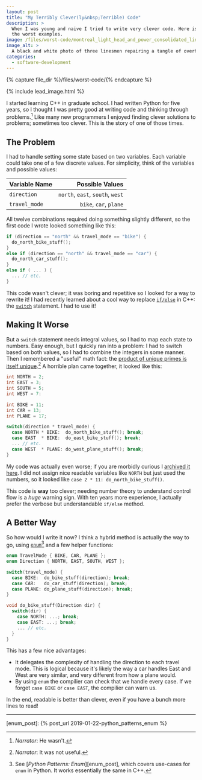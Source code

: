 ```yaml
---
layout: post
title: "My Terribly Clever(ly&nbsp;Terrible) Code"
description: >
  When I was young and naive I tried to write very clever code. Here is one of
  the worst examples.
image: /files/worst-code/montreal_light_head_and_power_consolidated_linesmen_1928.jpg
image_alt: >
  A black and white photo of three linesmen repairing a tangle of overhead wires.
categories:
  - software-development
---
```


{% capture file_dir %}/files/worst-code/{% endcapture %}

{% include lead_image.html %}

I started learning C++ in graduate school. I had written Python for five years, so I
thought I was pretty good at writing code and thinking through problems.[^1]
Like many new programmers I enjoyed finding clever solutions to problems;
sometimes too clever. This is the story of one of those times.

## The Problem

I had to handle setting some state based on two variables. Each variable could
take one of a few discrete values. For simplicity, think of the variables and
possible values:

| Variable Name | Possible Values                  |
|:--------------|---------------------------------:|
| `direction`   | `north`, `east`, `south`, `west` |
| `travel_mode` | `bike`, `car`, `plane`        |

All twelve combinations required doing something slightly different, so the
first code I wrote looked something like this:

```cpp
if (direction == "north" && travel_mode == "bike") {
  do_north_bike_stuff();
}
else if (direction == "north" && travel_mode == "car") { 
  do_north_car_stuff();
}
else if ( ... ) { 
  ... // etc.
}
```

This code wasn't clever; it was boring and repetitive so I looked for a way to
rewrite it! I had recently learned about a cool way to replace [`if/else`][if]
in C++: the [`switch`][switch] statement. I had to use it!

[if]: https://en.cppreference.com/w/cpp/language/if
[switch]: https://en.cppreference.com/w/cpp/language/switch

## Making It Worse

But a `switch` statement needs integral values, so I had to map each state to
numbers. Easy enough, but I quickly ran into a problem: I had to switch based
on both values, so I had to combine the integers in some manner. Then I
remembered a "useful" math fact: the [product of unique primes is itself
unique][fta].[^2] A horrible plan came together, it looked like this:

[fta]: https://en.wikipedia.org/wiki/Fundamental_theorem_of_arithmetic

```cpp
int NORTH = 2;
int EAST = 3;
int SOUTH = 5;
int WEST = 7:

int BIKE = 11;
int CAR = 13;
int PLANE = 17;

switch(direction * travel_mode) {
  case NORTH * BIKE:  do_north_bike_stuff(); break;
  case EAST  * BIKE:  do_east_bike_stuff(); break;
  ... // etc.
  case WEST  * PLANE: do_west_plane_stuff(); break;
}
```

My code was actually even worse; if you are morbidly curious I [archived it
here][code]. I did not assign nice readable variables like `NORTH` but just
used the numbers, so it looked like `case 2 * 11: do_north_bike_stuff()`.

[code]: /blog/cleverly-worst-code/the-code-itself/

This code is **way** too clever; needing number theory to understand
control flow is a _huge_ warning sign. With ten years more experience, I
actually prefer the verbose but understandable `if/else` method.

## A Better Way

So how would I write it now? I think a hybrid method is actually the way to go, using [`enum`][enum][^3]
and a few helper functions:

[enum]: https://en.cppreference.com/w/cpp/language/enum

```cpp
enum TravelMode { BIKE, CAR, PLANE };
enum Direction { NORTH, EAST, SOUTH, WEST };

switch(travel_mode) {
  case BIKE:  do_bike_stuff(direction); break;
  case CAR:   do_car_stuff(direction); break;
  case PLANE: do_plane_stuff(direction); break;
}

void do_bike_stuff(Direction dir) {
  switch(dir) {
    case NORTH: ...; break;
    case EAST: ...; break;
    ... // etc.
  }
}
```

This has a few nice advantages:

- It delegates the complexity of handling the direction to each travel mode.
This is logical because it's likely the way a car handles East and West are
very similar, and very different from how a plane would.
- By using `enum` the compilier can check that we handle every case. If we
forget `case BIKE` or `case EAST`, the compilier can warn us.

In the end, readable is better than clever, even if you have a bunch more
lines to read!

---

[^1]: _Narrator_: He wasn't.
[^2]: _Narrator_: It was not useful.
[^3]: See [_Python Patterns: Enum_][enum_post], which covers use-cases for `enum` in Python. It works essentially the same in C++.

[enum_post]: {% post_url 2019-01-22-python_patterns_enum %}
